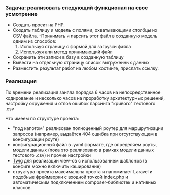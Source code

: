 ### Задача: реализовать следующий функционал на свое усмотрение
 
- Создать проект на PHP.
- Создать таблицу и модель с полями, охватывающими столбцы из CSV файла.
-Принимать и парсить этот файл в созданную модель одним из способов:
    1. Используя страницу с формой для загрузки файла
    2. Используя апи метод принимающий файл
- Сохранить эти записи в базу в созданную таблицу
- Вывести на отдельную страницу список выгруженных данных
- Разместить результат работ на любом хостинге, прислать ссылку.

### Реализация

По времени реализация заняла порядка 6 часов на непосредственное кодирование и несколько часов на проработку архитектурных решений, настройку окружения и отлов ошибок парсинга "кривого" тестового .csv 

Что имеем по структуре проекта:
- "под капотом" реализован полноценный роутер для маршрутизации запросов (например, выдаётся 404 ошибка при отсутствующем в конфигурации роуте) 
- конфигурационный файл в .yaml формате, где определяем роуты, модели данных (пока это реализовано в рамках модели данных тестового .csv) и прочие настройки
- [Twig](https://twig.symfony.com/)  для реализации view-ов с использованием шаблонов (в конфиге можно включить кэширование)
- структура проекта максимальна проста и напоминает Laravel и подобные фреймворки с входной точкой index.php и автоматическим подключением composer-библиотек и нативных классов.
